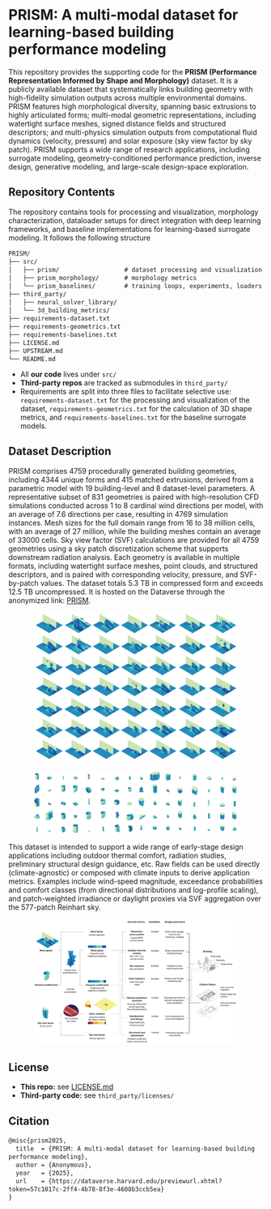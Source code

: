 # PRISM: A multi-modal dataset for learning-based building performance modeling

This repository provides the supporting code for the **PRISM (Performance Representation Informed by Shape and Morphology)** dataset. It is a publicly available dataset that systematically links building geometry with high-fidelity simulation outputs across multiple environmental domains. PRISM features high morphological diversity, spanning basic extrusions to highly articulated forms; multi-modal geometric representations, including watertight surface meshes, signed distance fields and structured descriptors; and multi-physics simulation outputs from computational fluid dynamics (velocity, pressure) and solar exposure (sky view factor by sky patch). PRISM supports a wide range of research applications, including surrogate modeling, geometry-conditioned performance prediction, inverse design, generative modeling, and large-scale design-space exploration.

## Repository Contents

The repository contains tools for processing and visualization, morphology characterization, dataloader setups for direct integration with deep learning frameworks, and baseline implementations for learning-based surrogate modeling. It follows the following structure

```
PRISM/
├── src/
│   ├── prism/                  # dataset processing and visualization
│   ├── prism_morphology/       # morphology metrics 
│   └── prism_baselines/        # training loops, experiments, loaders
├── third_party/                
│   ├── neural_solver_library/
│   └── 3d_building_metrics/
├── requirements-dataset.txt
├── requirements-geometrics.txt
├── requirements-baselines.txt
├── LICENSE.md
├── UPSTREAM.md
└── README.md
```

- All **our code** lives under `src/`
- **Third-party repos** are tracked as submodules in `third_party/`  
- Requirements are split into three files to facilitate selective use: `requirements-dataset.txt` for the processing and visualization of the dataset, `requirements-geometrics.txt` for the calculation of 3D shape metrics, and `requirements-baselines.txt` for the baseline surrogate models.

## Dataset Description

PRISM comprises 4759 procedurally generated building geometries, including 4344 unique forms and 415 matched extrusions, derived from a parametric model with 19 building-level and 8 dataset-level parameters. A representative subset of 831 geometries is paired with high-resolution CFD simulations conducted across 1 to 8 cardinal wind directions per model, with an average of 7.6 directions per case, resulting in 4769 simulation instances. Mesh sizes for the full domain range from 16 to 38 million cells, with an average of 27 million, while the building meshes contain an average of 33000 cells. Sky view factor (SVF) calculations are provided for all 4759 geometries using a sky patch discretization scheme that supports downstream radiation analysis. Each geometry is available in multiple formats, including watertight surface meshes, point clouds, and structured descriptors, and is paired with corresponding velocity, pressure, and SVF-by-patch values. The dataset totals 5.3 TB in compressed form and exceeds 12.5 TB uncompressed. It is hosted on the Dataverse through the anonymized link: [PRISM](https://dataverse.harvard.edu/previewurl.xhtml?token=57c1017c-2ff4-4b78-8f3e-4608b3ccb5ea).

<p align="center">
<img src="docs/figures/wind_samples.png" alt="wind_samples" width="80%"/>
</p>

<p align="center" float="left">
  <img src="docs/figures/press_samples.png" alt="press_samples" width="40%"/>
  <img src="docs/figures/svf_samples.png" alt="svf_samples" width="40%"/>
</p>

This dataset is intended to support a wide range of early-stage design applications including outdoor thermal comfort, radiation studies, preliminary structural design guidance, etc. Raw fields can be used directly (climate-agnostic) or composed with climate inputs to derive application metrics. Examples include wind-speed magnitude, exceedance probabilities and comfort classes (from directional distributions and log-profile scaling), and patch-weighted irradiance or daylight proxies via SVF aggregation over the 577-patch Reinhart sky.

<p align="center">
  <img src="docs/figures/usecases.png" alt="usecases" width="80%"/>
</p>

## License

- **This repo:** see [LICENSE.md](./LICENSE.md)  
- **Third-party code:** see `third_party/licenses/`

## Citation

```
@misc{prism2025,
  title  = {PRISM: A multi-modal dataset for learning-based building performance modeling},
  author = {Anonymous},
  year   = {2025},
  url    = {https://dataverse.harvard.edu/previewurl.xhtml?token=57c1017c-2ff4-4b78-8f3e-4608b3ccb5ea}
}
```







